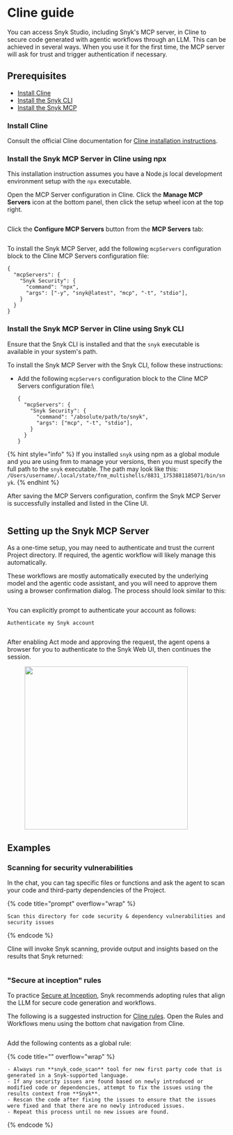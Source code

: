 # Cline guide

You can access Snyk Studio, including Snyk's MCP server, in Cline to secure code generated with agentic workflows through an LLM. This can be achieved in several ways. When you use it for the first time, the MCP server will ask for trust and trigger authentication if necessary.

## Prerequisites

* [Install Cline](cline-guide.md#install-cline)
* [Install the Snyk CLI](../../../developer-tools/snyk-cli/install-or-update-the-snyk-cli/)
* [Install the Snyk MCP](cline-guide.md#install-the-snyk-mcp-server-in-cline-using-npx)

### Install Cline

Consult the official Cline documentation for [Cline installation instructions](https://docs.cline.bot/getting-started/installing-cline).

### Install the Snyk MCP Server in Cline using npx

This installation instruction assumes you have a Node.js local development environment setup with the `npx` executable.

Open the MCP Server configuration in Cline. Click the **Manage MCP Servers** icon at the bottom panel, then click the setup wheel icon at the top right.

<figure><img src="../../../.gitbook/assets/image (352).png" alt=""><figcaption></figcaption></figure>

Click the **Configure MCP Servers** button from the **MCP Servers** tab:

<figure><img src="../../../.gitbook/assets/image (353).png" alt=""><figcaption></figcaption></figure>

To install the Snyk MCP Server, add the following `mcpServers` configuration block to the Cline MCP Servers configuration file:

```
{
  "mcpServers": {
    "Snyk Security": {
      "command": "npx",
      "args": ["-y", "snyk@latest", "mcp", "-t", "stdio"],
    }
  }
}
```

### Install the Snyk MCP Server in Cline using Snyk CLI

Ensure that the Snyk CLI is installed and that the `snyk` executable is available in your system's path.

To install the Snyk MCP Server with the Snyk CLI, follow these instructions:

*   Add the following `mcpServers` configuration block to the Cline MCP Servers configuration file:\\

    ```
    {
      "mcpServers": {
        "Snyk Security": {
          "command": "/absolute/path/to/snyk",
          "args": ["mcp", "-t", "stdio"],
        }
      }
    }
    ```

{% hint style="info" %}
If you installed `snyk` using npm as a global module and you are using fnm to manage your versions, then you must specify the full path to the `snyk` executable. The path may look like this: `/Users/username/.local/state/fnm_multishells/8831_1753881185071/bin/snyk`.
{% endhint %}

After saving the MCP Servers configuration, confirm the Snyk MCP Server is successfully installed and listed in the Cline UI.

<figure><img src="../../../.gitbook/assets/image (354).png" alt=""><figcaption></figcaption></figure>

## Setting up the Snyk MCP Server

As a one-time setup, you may need to authenticate and trust the current Project directory. If required, the agentic workflow will likely manage this automatically.

These workflows are mostly automatically executed by the underlying model and the agentic code assistant, and you will need to approve them using a browser confirmation dialog. The process should look similar to this:

<figure><img src="../../../.gitbook/assets/image (347).png" alt=""><figcaption></figcaption></figure>

You can explicitly prompt to authenticate your account as follows:

```
Authenticate my Snyk account
```

<figure><img src="../../../.gitbook/assets/image (355).png" alt=""><figcaption></figcaption></figure>

After enabling Act mode and approving the request, the agent opens a browser for you to authenticate to the Snyk Web UI, then continues the session.

<figure><img src="../../../.gitbook/assets/image (348).png" alt="" width="375"><figcaption></figcaption></figure>

## Examples

### Scanning for security vulnerabilities

In the chat, you can tag specific files or functions and ask the agent to scan your code and third-party dependencies of the Project.

{% code title="prompt" overflow="wrap" %}
```
Scan this directory for code security & dependency vulnerabilities and security issues
```
{% endcode %}

Cline will invoke Snyk scanning, provide output and insights based on the results that Snyk returned:

<figure><img src="../../../.gitbook/assets/image (357).png" alt=""><figcaption></figcaption></figure>

### "Secure at inception" rules

To practice [Secure at Inception](../../../discover-snyk/getting-started/glossary.md#secure-at-inception), Snyk recommends adopting rules that align the LLM for secure code generation and workflows.

The following is a suggested instruction for [Cline rules](https://docs.cline.bot/features/cline-rules). Open the Rules and Workflows menu using the bottom chat navigation from Cline.

<figure><img src="../../../.gitbook/assets/image (358).png" alt=""><figcaption></figcaption></figure>

Add the following contents as a global rule:

{% code title="" overflow="wrap" %}
```
- Always run **snyk_code_scan** tool for new first party code that is generated in a Snyk-supported language.
- If any security issues are found based on newly introduced or modified code or dependencies, attempt to fix the issues using the results context from **Snyk**.
- Rescan the code after fixing the issues to ensure that the issues were fixed and that there are no newly introduced issues.
- Repeat this process until no new issues are found.
```
{% endcode %}
